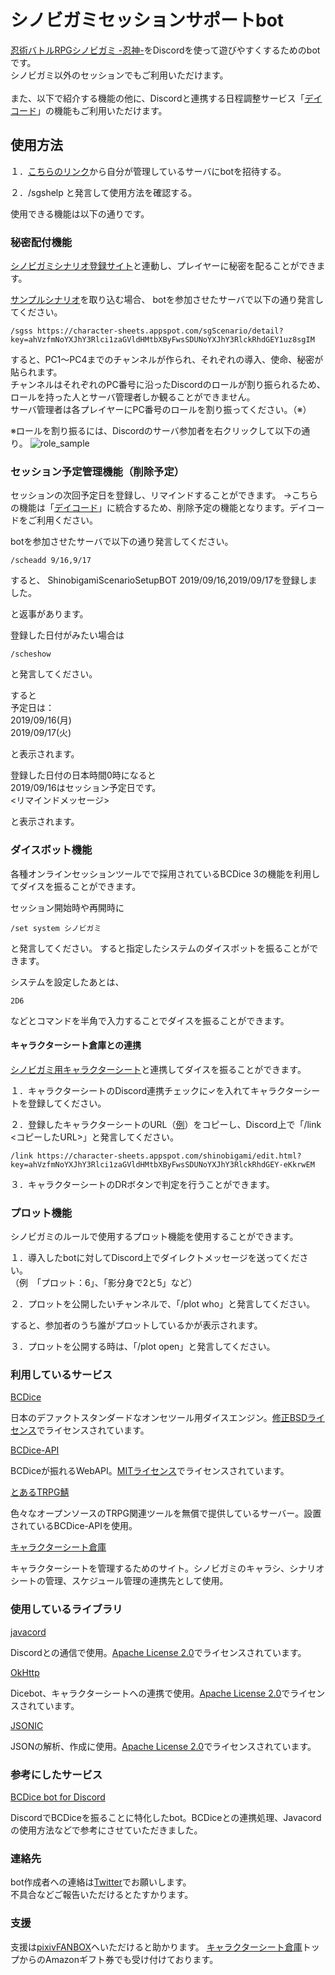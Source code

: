 # シノビガミセッションサポートbot

[忍術バトルRPGシノビガミ -忍神-](http://www.bouken.jp/pd/sg/)をDiscordを使って遊びやすくするためのbotです。<br>
シノビガミ以外のセッションでもご利用いただけます。<br>
<br>
また、以下で紹介する機能の他に、Discordと連携する日程調整サービス「[デイコード](https://character-sheets.appspot.com/schedule/)」の機能もご利用いただけます。


## 使用方法
１．[こちらのリンク](https://discordapp.com/oauth2/authorize?client_id=611880245707931648&permissions=8&scope=bot%20applications.commands)から自分が管理しているサーバにbotを招待する。

２．/sgshelp と発言して使用方法を確認する。



使用できる機能は以下の通りです。

### 秘密配付機能
[シノビガミシナリオ登録サイト](https://character-sheets.appspot.com/sgScenario/)と連動し、プレイヤーに秘密を配ることができます。

[サンプルシナリオ](https://character-sheets.appspot.com/sgScenario/detail?key=ahVzfmNoYXJhY3Rlci1zaGVldHMtbXByFwsSDUNoYXJhY3RlckRhdGEY1uz8sgIM)を取り込む場合、
botを参加させたサーバで以下の通り発言してください。

~~~
/sgss https://character-sheets.appspot.com/sgScenario/detail?key=ahVzfmNoYXJhY3Rlci1zaGVldHMtbXByFwsSDUNoYXJhY3RlckRhdGEY1uz8sgIM
~~~

すると、PC1～PC4までのチャンネルが作られ、それぞれの導入、使命、秘密が貼られます。<br>
チャンネルはそれぞれのPC番号に沿ったDiscordのロールが割り振られるため、ロールを持った人とサーバ管理者しか観ることができません。<br>
サーバ管理者は各プレイヤーにPC番号のロールを割り振ってください。（※）<br>

※ロールを割り振るには、Discordのサーバ参加者を右クリックして以下の通り。
![role_sample](https://user-images.githubusercontent.com/54463631/84027713-615a0980-a9ca-11ea-90c5-b8e7f164dfde.png)


### セッション予定管理機能（削除予定）
セッションの次回予定日を登録し、リマインドすることができます。
→こちらの機能は「[デイコード](https://character-sheets.appspot.com/schedule/)」に統合するため、削除予定の機能となります。デイコードをご利用ください。

botを参加させたサーバで以下の通り発言してください。

~~~
/scheadd 9/16,9/17
~~~

すると、
ShinobigamiScenarioSetupBOT
2019/09/16,2019/09/17を登録しました。

と返事があります。

登録した日付がみたい場合は

~~~
/scheshow
~~~

と発言してください。

すると<br>
予定日は：<br>
2019/09/16(月)<br>
2019/09/17(火)<br>

と表示されます。

登録した日付の日本時間0時になると<br>
2019/09/16はセッション予定日です。<br>
<リマインドメッセージ><br>

と表示されます。



### ダイスボット機能
各種オンラインセッションツールでで採用されているBCDice 3の機能を利用してダイスを振ることができます。

セッション開始時や再開時に

~~~
/set system シノビガミ
~~~

と発言してください。
すると指定したシステムのダイスボットを振ることができます。

システムを設定したあとは、

~~~
2D6
~~~

などとコマンドを半角で入力することでダイスを振ることができます。



#### キャラクターシート倉庫との連携
[シノビガミ用キャラクターシート](https://character-sheets.appspot.com/shinobigami/)と連携してダイスを振ることができます。

１．キャラクターシートのDiscord連携チェックに✓を入れてキャラクターシートを登録してください。

２．登録したキャラクターシートのURL（[例](https://character-sheets.appspot.com/shinobigami/edit.html?key=ahVzfmNoYXJhY3Rlci1zaGVldHMtbXByFwsSDUNoYXJhY3RlckRhdGEY-eKkrwEM)）をコピーし、Discord上で「/link <コピーしたURL>」と発言してください。

~~~
/link https://character-sheets.appspot.com/shinobigami/edit.html?key=ahVzfmNoYXJhY3Rlci1zaGVldHMtbXByFwsSDUNoYXJhY3RlckRhdGEY-eKkrwEM
~~~

３．キャラクターシートのDRボタンで判定を行うことができます。


### プロット機能
シノビガミのルールで使用するプロット機能を使用することができます。

１．導入したbotに対してDiscord上でダイレクトメッセージを送ってください。<br>
（例　「プロット：6」、「影分身で2と5」など）

２．プロットを公開したいチャンネルで、「/plot who」と発言してください。

すると、参加者のうち誰がプロットしているかが表示されます。

３．プロットを公開する時は、「/plot open」と発言してください。


### 利用しているサービス
[BCDice](https://github.com/bcdice/BCDice)

日本のデファクトスタンダードなオンセツール用ダイスエンジン。[修正BSDライセンス](https://github.com/bcdice/BCDice/blob/master/LICENSE)でライセンスされています。



[BCDice-API](https://github.com/ysakasin/bcdice-api)

BCDiceが振れるWebAPI。[MITライセンス](https://github.com/ysakasin/bcdice-api/blob/master/LICENSE)でライセンスされています。



[とあるTRPG鯖](https://onlinesession.app/bcdiceapi/)

色々なオープンソースのTRPG関連ツールを無償で提供しているサーバー。設置されているBCDice-APIを使用。


[キャラクターシート倉庫](https://character-sheets.appspot.com/)

キャラクターシートを管理するためのサイト。シノビガミのキャラシ、シナリオシートの管理、スケジュール管理の連携先として使用。


### 使用しているライブラリ
[javacord](https://github.com/Javacord/Javacord)

Discordとの通信で使用。[Apache License 2.0](https://github.com/Javacord/Javacord/blob/master/LICENSE)でライセンスされています。


[OkHttp](https://square.github.io/okhttp/)

Dicebot、キャラクターシートへの連携で使用。[Apache License 2.0](https://square.github.io/okhttp/#license)でライセンスされています。


[JSONIC](https://github.com/hidekatsu-izuno/jsonic)

JSONの解析、作成に使用。[Apache License 2.0](https://github.com/hidekatsu-izuno/jsonic/blob/master/LICENSE)でライセンスされています。


### 参考にしたサービス
[BCDice bot for Discord](https://github.com/Shunshun94/discord-bcdicebot)

DiscordでBCDiceを振ることに特化したbot。BCDiceとの連携処理、Javacordの使用方法などで参考にさせていただきました。



### 連絡先
bot作成者への連絡は[Twitter](https://twitter.com/kg_masashige/)でお願いします。<br>
不具合などご報告いただけるとたすかります。

### 支援
支援は[pixivFANBOX](https://kg-masashige.fanbox.cc/)へいただけると助かります。
[キャラクターシート倉庫](https://character-sheets.appspot.com/)トップからのAmazonギフト券でも受け付けております。
